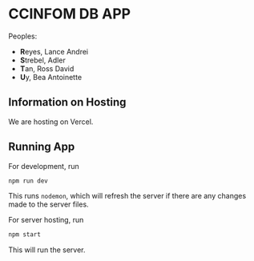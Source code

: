 # CCINFOM DB APP
Peoples:
- **R**eyes, Lance Andrei
- **S**trebel, Adler
- **T**an, Ross David
- **U**y, Bea Antoinette

## Information on Hosting
We are hosting on Vercel.

## Running App
For development, run

```bash
npm run dev
```

This runs `nodemon`, which will refresh the server if there are any changes made to the server files.

For server hosting, run

``` bash
npm start
```

This will run the server.
